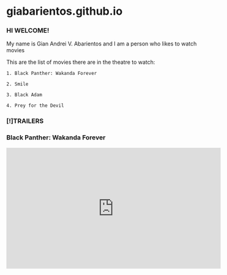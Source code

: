 # giabarientos.github.io
### HI WELCOME!
My name is Gian Andrei V. Abarientos
and I am a person who likes to watch movies

This are the list of movies there are in the theatre to watch:


```
1. Black Panther: Wakanda Forever

2. Smile

3. Black Adam

4. Prey for the Devil
```
### [!]TRAILERS

### Black Panther: Wakanda Forever

<iframe width="560" height="315" src="https://www.youtube.com/embed/_Z3QKkl1WyM" title="YouTube video player" frameborder="0" allow="accelerometer; autoplay; clipboard-write; encrypted-media; gyroscope; picture-in-picture" allowfullscreen></iframe>

